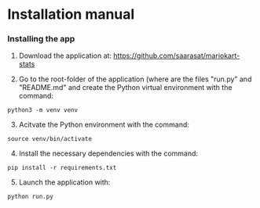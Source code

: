 # Installation manual

### Installing the app

1. Download the application at: https://github.com/saarasat/mariokart-stats

2. Go to the root-folder of the application (where are the files "run.py" and "README.md" and create the Python virtual environment with the command:

<pre><code>python3 -m venv venv</code></pre>

3. Acitvate the Python environment with the command:

<pre><code>source venv/bin/activate</code></pre>

4. Install the necessary dependencies with the command:

<pre><code>pip install -r requirements.txt</code></pre>

5. Launch the application with: 

<pre><code>python run.py<pre></code>



